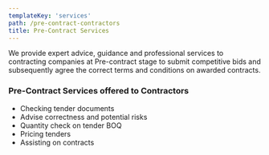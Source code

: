 ```yaml
---
templateKey: 'services'
path: /pre-contract-contractors
title: Pre-Contract Services
---
```


We provide expert advice, guidance and professional services to contracting companies at Pre-contract stage to submit competitive bids and subsequently agree the correct terms and conditions on awarded contracts.

### Pre-Contract Services offered to Contractors

- Checking tender documents
- Advise correctness and potential risks
- Quantity check on tender BOQ
- Pricing tenders
- Assisting on contracts
